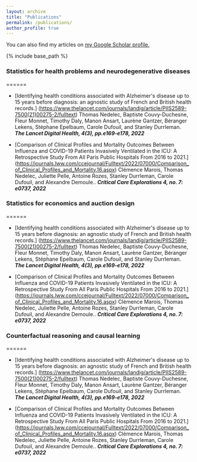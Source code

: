 ```yaml
---
layout: archive
title: "Publications"
permalink: /publications/
author_profile: true
---
```



You can also find my articles on <u><a href="{{https://scholar.google.fr/citations?user=DiLQ2X8AAAAJ&hl=fr}}">my Google Scholar profile</a>.</u>

{% include base_path %}

### Statistics for health problems and neurodegenerative diseases
======
* [Identifying health conditions associated with Alzheimer's disease up to 15 years before diagnosis: an agnostic study of French and British health records.] (https://www.thelancet.com/journals/landig/article/PIIS2589-7500(21)00275-2/fulltext) Thomas Nedelec, Baptiste Couvy-Duchesne, Fleur Monnet, Timothy Daly, Manon Ansart, Laurène Gantzer, Béranger Lekens, Stéphane Epelbaum, Carole Dufouil, and Stanley Durrleman.  ***The Lancet Digital Health, 4(3), pp.e169-e178, 2022***

* [Comparison of Clinical Profiles and Mortality Outcomes Between Influenza and COVID-19 Patients Invasively Ventilated in the ICU: A Retrospective Study From All Paris Public Hospitals From 2016 to 2021.] (https://journals.lww.com/ccejournal/Fulltext/2022/07000/Comparison_of_Clinical_Profiles_and_Mortality.16.aspx) Clémence Marois, Thomas Nedelec, Juliette Pelle, Antoine Rozes, Stanley Durrleman, Carole Dufouil, and Alexandre Demoule..  ***Critical Care Explorations 4, no. 7: e0737, 2022***


### Statistics for economics and auction design 
======
* [Identifying health conditions associated with Alzheimer's disease up to 15 years before diagnosis: an agnostic study of French and British health records.] (https://www.thelancet.com/journals/landig/article/PIIS2589-7500(21)00275-2/fulltext) Thomas Nedelec, Baptiste Couvy-Duchesne, Fleur Monnet, Timothy Daly, Manon Ansart, Laurène Gantzer, Béranger Lekens, Stéphane Epelbaum, Carole Dufouil, and Stanley Durrleman.  ***The Lancet Digital Health, 4(3), pp.e169-e178, 2022***

* [Comparison of Clinical Profiles and Mortality Outcomes Between Influenza and COVID-19 Patients Invasively Ventilated in the ICU: A Retrospective Study From All Paris Public Hospitals From 2016 to 2021.] (https://journals.lww.com/ccejournal/Fulltext/2022/07000/Comparison_of_Clinical_Profiles_and_Mortality.16.aspx) Clémence Marois, Thomas Nedelec, Juliette Pelle, Antoine Rozes, Stanley Durrleman, Carole Dufouil, and Alexandre Demoule..  ***Critical Care Explorations 4, no. 7: e0737, 2022***

### Counterfactual reasoning and causal learning 
======
* [Identifying health conditions associated with Alzheimer's disease up to 15 years before diagnosis: an agnostic study of French and British health records.] (https://www.thelancet.com/journals/landig/article/PIIS2589-7500(21)00275-2/fulltext) Thomas Nedelec, Baptiste Couvy-Duchesne, Fleur Monnet, Timothy Daly, Manon Ansart, Laurène Gantzer, Béranger Lekens, Stéphane Epelbaum, Carole Dufouil, and Stanley Durrleman.  ***The Lancet Digital Health, 4(3), pp.e169-e178, 2022***

* [Comparison of Clinical Profiles and Mortality Outcomes Between Influenza and COVID-19 Patients Invasively Ventilated in the ICU: A Retrospective Study From All Paris Public Hospitals From 2016 to 2021.] (https://journals.lww.com/ccejournal/Fulltext/2022/07000/Comparison_of_Clinical_Profiles_and_Mortality.16.aspx) Clémence Marois, Thomas Nedelec, Juliette Pelle, Antoine Rozes, Stanley Durrleman, Carole Dufouil, and Alexandre Demoule..  ***Critical Care Explorations 4, no. 7: e0737, 2022***
